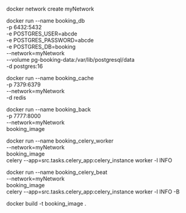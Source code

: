 
docker network create myNetwork

docker run --name booking_db \
    -p 6432:5432 \
    -e POSTGRES_USER=abcde \
    -e POSTGRES_PASSWORD=abcde \
    -e POSTGRES_DB=booking \
    --network=myNetwork \
    --volume pg-booking-data:/var/lib/postgresql/data \
    -d postgres:16

docker run --name booking_cache \
    -p 7379:6379 \
    --network=myNetwork \
    -d redis

docker run --name booking_back \
    -p 7777:8000 \
    --network=myNetwork \
    booking_image

docker run --name booking_celery_worker \
    --network=myNetwork \
    booking_image \
    celery --app=src.tasks.celery_app:celery_instance worker -l INFO

docker run --name booking_celery_beat \
    --network=myNetwork \
    booking_image \
    celery --app=src.tasks.celery_app:celery_instance worker -l INFO -B

docker build -t booking_image .

